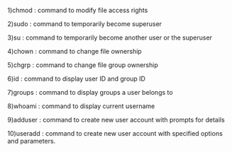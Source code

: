1)chmod : command to modify file access rights

2)sudo : command to temporarily become superuser

3)su : command to temporarily become another user or the superuser

4)chown : command to change file ownership

5)chgrp : command to change file group ownership

6)id : command to display user ID and group ID

7)groups : command to display groups a user belongs to

8)whoami : command to display current username

9)adduser : command to create new user account with prompts for details


10)useradd : command to create new user account with specified options and parameters.


